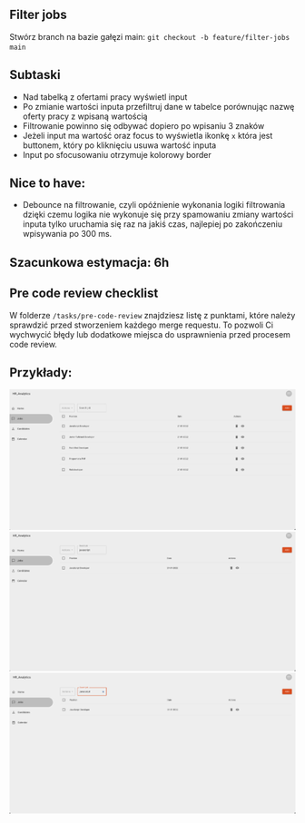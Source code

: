## Filter jobs
Stwórz branch na bazie gałęzi main:
`git checkout -b feature/filter-jobs main`

## Subtaski
- Nad tabelką z ofertami pracy wyświetl input
- Po zmianie wartości inputa przefiltruj dane w tabelce porównując nazwę oferty pracy z wpisaną wartością
- Filtrowanie powinno się odbywać dopiero po wpisaniu 3 znaków
- Jeżeli input ma wartość oraz focus to wyświetla ikonkę `x` która jest buttonem, który po kliknięciu usuwa wartość inputa
- Input po sfocusowaniu otrzymuje kolorowy border

## Nice to have:
- Debounce na filtrowanie, czyli opóźnienie wykonania logiki filtrowania dzięki czemu logika nie wykonuje się przy spamowaniu zmiany wartości inputa tylko uruchamia się raz na jakiś czas, najlepiej po zakończeniu wpisywania po 300 ms.

## Szacunkowa estymacja: 6h

## Pre code review checklist

W folderze `/tasks/pre-code-review` znajdziesz listę z punktami, które należy sprawdzić przed stworzeniem każdego merge requestu. To pozwoli Ci wychwycić błędy lub dodatkowe miejsca do usprawnienia przed procesem code review.

## Przykłady:
![Empty filter](./empty-filter.png "Empty filter")
![Filter](./filter.png "Filter")
![Filter with focus](./filter-with-focus.png "Filter with focus")
